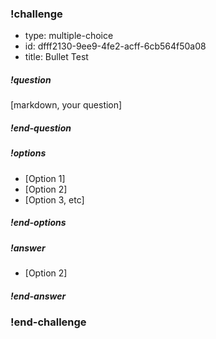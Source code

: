 <!-- >>>>>>>>>>>>>>>>>>>>>> BEGIN CHALLENGE >>>>>>>>>>>>>>>>>>>>>> -->
<!-- Replace everything in square brackets [] and remove brackets  -->

### !challenge

* type: multiple-choice
* id: dfff2130-9ee9-4fe2-acff-6cb564f50a08
* title: Bullet Test
<!-- * points: [1] (optional, the number of points for scoring as a checkpoint) -->
<!-- * topics: [python, pandas] (optional the topics for analyzing points) -->

##### !question

[markdown, your question]

##### !end-question

##### !options

* [Option 1]
* [Option 2]
* [Option 3, etc]

##### !end-options

##### !answer

* [Option 2]

##### !end-answer

<!-- other optional sections -->
<!-- !hint - !end-hint (markdown, users can see after a failed attempt) -->
<!-- !rubric - !end-rubric (markdown, instructors can see while scoring a checkpoint) -->
<!-- !explanation - !end-explanation (markdown, students can see after answering correctly) -->

### !end-challenge

<!-- ======================= END CHALLENGE ======================= -->
